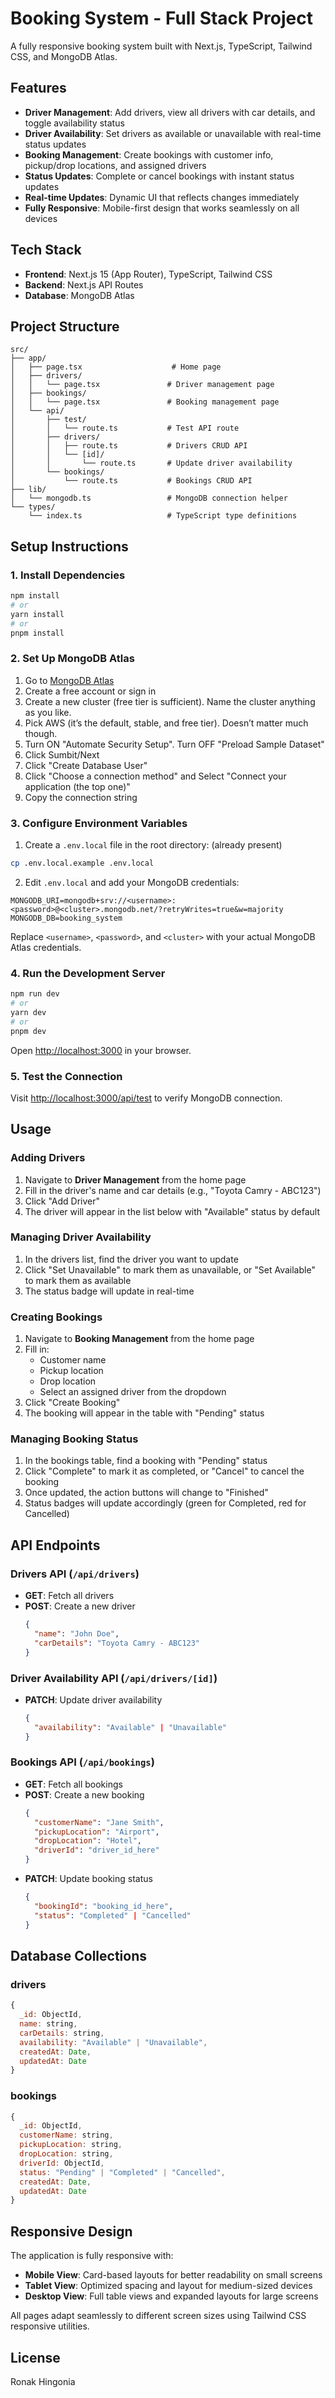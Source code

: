 # Booking System - Full Stack Project

A fully responsive booking system built with Next.js, TypeScript, Tailwind CSS, and MongoDB Atlas.

## Features

- **Driver Management**: Add drivers, view all drivers with car details, and toggle availability status
- **Driver Availability**: Set drivers as available or unavailable with real-time status updates
- **Booking Management**: Create bookings with customer info, pickup/drop locations, and assigned drivers
- **Status Updates**: Complete or cancel bookings with instant status updates
- **Real-time Updates**: Dynamic UI that reflects changes immediately
- **Fully Responsive**: Mobile-first design that works seamlessly on all devices

## Tech Stack

- **Frontend**: Next.js 15 (App Router), TypeScript, Tailwind CSS
- **Backend**: Next.js API Routes
- **Database**: MongoDB Atlas

## Project Structure

```
src/
├── app/
│   ├── page.tsx                    # Home page
│   ├── drivers/
│   │   └── page.tsx               # Driver management page
│   ├── bookings/
│   │   └── page.tsx               # Booking management page
│   └── api/
│       ├── test/
│       │   └── route.ts           # Test API route
│       ├── drivers/
│       │   ├── route.ts           # Drivers CRUD API
│       │   └── [id]/
│       │       └── route.ts       # Update driver availability
│       └── bookings/
│           └── route.ts           # Bookings CRUD API
├── lib/
│   └── mongodb.ts                 # MongoDB connection helper
└── types/
    └── index.ts                   # TypeScript type definitions
```

## Setup Instructions

### 1. Install Dependencies

```bash
npm install
# or
yarn install
# or
pnpm install
```

### 2. Set Up MongoDB Atlas

1. Go to [MongoDB Atlas](https://cloud.mongodb.com/)
2. Create a free account or sign in
3. Create a new cluster (free tier is sufficient). Name the cluster anything as you like.
4. Pick AWS (it’s the default, stable, and free tier). Doesn’t matter much though. 
5. Turn ON "Automate Security Setup". Turn OFF "Preload Sample Dataset"
6. Click Sumbit/Next
7. Click "Create Database User"
8. Click "Choose a connection method" and Select "Connect your application (the top one)"
9. Copy the connection string

### 3. Configure Environment Variables

1. Create a `.env.local` file in the root directory: (already present)

```bash
cp .env.local.example .env.local
```

2. Edit `.env.local` and add your MongoDB credentials:

```env
MONGODB_URI=mongodb+srv://<username>:<password>@<cluster>.mongodb.net/?retryWrites=true&w=majority
MONGODB_DB=booking_system
```

Replace `<username>`, `<password>`, and `<cluster>` with your actual MongoDB Atlas credentials.

### 4. Run the Development Server

```bash
npm run dev
# or
yarn dev
# or
pnpm dev
```

Open [http://localhost:3000](http://localhost:3000) in your browser.

### 5. Test the Connection

Visit [http://localhost:3000/api/test](http://localhost:3000/api/test) to verify MongoDB connection.

## Usage

### Adding Drivers

1. Navigate to **Driver Management** from the home page
2. Fill in the driver's name and car details (e.g., "Toyota Camry - ABC123")
3. Click "Add Driver"
4. The driver will appear in the list below with "Available" status by default

### Managing Driver Availability

1. In the drivers list, find the driver you want to update
2. Click "Set Unavailable" to mark them as unavailable, or "Set Available" to mark them as available
3. The status badge will update in real-time

### Creating Bookings

1. Navigate to **Booking Management** from the home page
2. Fill in:
   - Customer name
   - Pickup location
   - Drop location
   - Select an assigned driver from the dropdown
3. Click "Create Booking"
4. The booking will appear in the table with "Pending" status

### Managing Booking Status

1. In the bookings table, find a booking with "Pending" status
2. Click "Complete" to mark it as completed, or "Cancel" to cancel the booking
3. Once updated, the action buttons will change to "Finished"
4. Status badges will update accordingly (green for Completed, red for Cancelled)

## API Endpoints

### Drivers API (`/api/drivers`)

- **GET**: Fetch all drivers
- **POST**: Create a new driver
  ```json
  {
    "name": "John Doe",
    "carDetails": "Toyota Camry - ABC123"
  }
  ```

### Driver Availability API (`/api/drivers/[id]`)

- **PATCH**: Update driver availability
  ```json
  {
    "availability": "Available" | "Unavailable"
  }
  ```

### Bookings API (`/api/bookings`)

- **GET**: Fetch all bookings
- **POST**: Create a new booking
  ```json
  {
    "customerName": "Jane Smith",
    "pickupLocation": "Airport",
    "dropLocation": "Hotel",
    "driverId": "driver_id_here"
  }
  ```
- **PATCH**: Update booking status
  ```json
  {
    "bookingId": "booking_id_here",
    "status": "Completed" | "Cancelled"
  }
  ```

## Database Collections

### drivers

```javascript
{
  _id: ObjectId,
  name: string,
  carDetails: string,
  availability: "Available" | "Unavailable",
  createdAt: Date,
  updatedAt: Date
}
```

### bookings

```javascript
{
  _id: ObjectId,
  customerName: string,
  pickupLocation: string,
  dropLocation: string,
  driverId: ObjectId,
  status: "Pending" | "Completed" | "Cancelled",
  createdAt: Date,
  updatedAt: Date
}
```

## Responsive Design

The application is fully responsive with:

- **Mobile View**: Card-based layouts for better readability on small screens
- **Tablet View**: Optimized spacing and layout for medium-sized devices
- **Desktop View**: Full table views and expanded layouts for large screens

All pages adapt seamlessly to different screen sizes using Tailwind CSS responsive utilities.

## License

Ronak Hingonia
